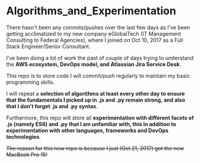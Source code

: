 # Algorithms_and_Experimentation

There hasn't been any commits/pushes over the last few days as I've been getting acclimatized to my new company eGlobalTech (IT Management Consulting to Federal Agencies), where I joined on Oct 10, 2017 as a Full Stack Engineer/Senior Consultant.

I've been doing a lot of work the past of couple of days trying to understand the **AWS ecosystem, DevOps model, and Atlassian Jira Service Desk**.

This repo is to store code I will commit/push regularly to maintain my basic programming skills.

I will repeat a **selection of algorithms at least every other day to ensure that the fundamentals I picked up in .js and .py remain strong, and also that I don't forget .js and .py syntax**.

Furthermore, this repo will store all **experimentation with different facets of .js (namely ES6) and .py that I am unfamiliar with, this in addition to experimentation with other languages, frameworks and DevOps technologies**.

~~The reason for this new repo is because I just (Oct 21, 2017) got the new MacBook Pro 15!~~
